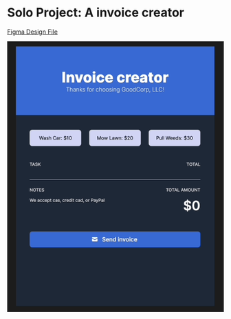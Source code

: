 # Solo Project: A invoice creator

[Figma Design File](https://www.figma.com/file/roUn8DT7zHTI9tcL2JXNZG/Invoice-Generator?node-id=0%3A1)

![](./demo.gif)
